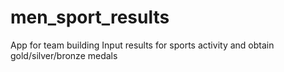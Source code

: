 # men_sport_results
App for team building
Input results for sports activity and obtain gold/silver/bronze medals

